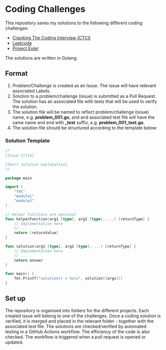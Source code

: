 # Coding Challenges

This repository saves my solutions to the following different coding challenges:

- [Cracking The Coding Interview (CTCI)](https://github.com/careercup/CtCI-6th-Edition)
- [Leetcode](https://leetcode.com/)
- [Project Euler](https://projecteuler.net/archives)

The solutions are written in Golang.

## Format

1. Problem/Challenge is created as an Issue. The issue will have relevant associated Labels.
2. Solution to a problem/challenge (issue) is submitted as a Pull Request. The solution has an associated file with tests that will be used to verify the solution.
3. The solution file will be named to reflect problem/challenge (issue) name, e.g. **problem_001.go**, and and associated test file will have the same name and end with **_test** suffix, e.g. **problem_001_test.go**.
4. The solution file should be structured according to the template below:

### Solution Template

```go
/*
[Issue title]

[Short solution explanation]
*/

package main

import (
    "fmt"
    "module1"
    "module2"
)

// Helper functions are optional
func helperFunction(arg1 [type], arg2 [type], ...) [returnType] {
    // Implementation here
    // ...
    return [returnValue]
}

func solution(arg1 [type], arg2 [type], ...) [returnType] {
    // Implementation here
    // ...
    return answer
}

func main() {
    fmt.Printf("solution() = %v\n", solution([args]))
}
```

## Set up

The repository is organised into folders for the different projects. Each created issue will belong to one of the challenges. Once a coding solution is verified, it is merged and placed in the relevant folder - together with the associated test file. The solutions are checked/verified by automated testing in a GitHub Actions workflow. The efficiency of the code is also checked. The workflow is triggered when a pull request is opened or updated.
